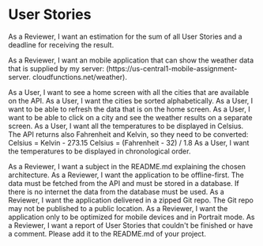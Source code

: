 
# User Stories
As a Reviewer, I want an estimation for the sum of all User Stories and a deadline for receiving the result.

As a Reviewer, I want an mobile application that can show the weather data that is supplied by my server: (https://us-central1-mobile-assignment-server.
cloudfunctions.net/weather).

As a User, I want to see a home screen with all the cities that are available on the API.
As a User, I want the cities be sorted alphabetically.
As a User, I want to be able to refresh the data that is on the home screen.
As a User, I want to be able to click on a city and see the weather results on a separate screen.
As a User, I want all the temperatures to be displayed in Celsius. The API returns also Fahrenheit and Kelvin, so they need to be converted:
Celsius = Kelvin - 273.15 Celsius = (Fahrenheit - 32) / 1.8
As a User, I want the temperatures to be displayed in chronological order.

As a Reviewer, I want a subject in the README.md explaining the chosen architecture.
As a Reviewer, I want the application to be offline-first. The data must be fetched from the API and must be stored in a database. If there is no internet the data from the database must be used.
As a Reviewer, I want the application delivered in a zipped Git repo. The Git repo may not be published to a public location.
As a Reviewer, I want the application only to be optimized for mobile devices and in Portrait mode.
As a Reviewer, I want a report of User Stories that couldn't be finished or have a comment. Please add it to the README.md of your project.
